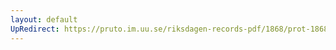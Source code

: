 ```yaml
---
layout: default
UpRedirect: https://pruto.im.uu.se/riksdagen-records-pdf/1868/prot-1868--ak--201/prot-1868--ak--201_004.pdf
---
```

